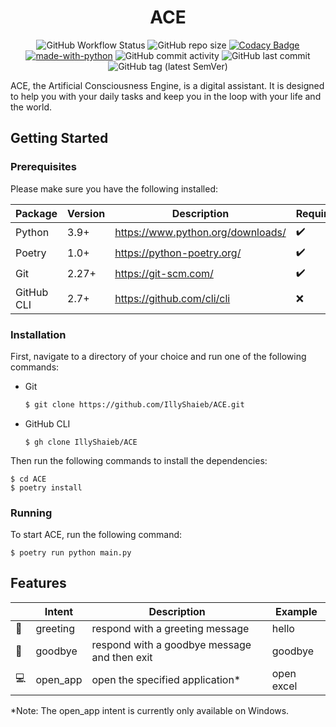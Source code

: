 <div align="center">

# ACE

![GitHub Workflow Status](https://img.shields.io/github/workflow/status/illyshaieb/ACE/continuous-integration) ![GitHub repo size](https://img.shields.io/github/repo-size/illyshaieb/ace) [![Codacy Badge](https://app.codacy.com/project/badge/Grade/4304d43af0004b7ba2e998565a1b31fb)](https://www.codacy.com/gh/IllyShaieb/ACE/dashboard?utm_source=github.com&amp;utm_medium=referral&amp;utm_content=illyshaieb/ACE&amp;utm_campaign=Badge_Grade) [![made-with-python](https://img.shields.io/badge/made%20with-Python-1f425f.svg)](https://www.python.org/) ![GitHub commit activity](https://img.shields.io/github/commit-activity/m/illyshaieb/ace?color=yellow) ![GitHub last commit](https://img.shields.io/github/last-commit/illyshaieb/ace) ![GitHub tag (latest SemVer)](https://img.shields.io/github/v/tag/illyshaieb/ace?color=white&label=latest%20release)

</div>

ACE, the Artificial Consciousness Engine, is a digital assistant. It is designed to help you with your daily tasks and keep you in the loop with your life and the world.

## Getting Started

### Prerequisites
Please make sure you have the following installed:

| Package | Version | Description | Required |
| --- | --- | --- | --- |
| Python | 3.9+ | https://www.python.org/downloads/ | :heavy_check_mark: |
| Poetry | 1.0+ | https://python-poetry.org/ | :heavy_check_mark: |
| Git | 2.27+ | https://git-scm.com/ | :heavy_check_mark: |
| GitHub CLI | 2.7+ | https://github.com/cli/cli | :x: |

### Installation
First, navigate to a directory of your choice and run one of the following commands:
- Git

    ```bash
    $ git clone https://github.com/IllyShaieb/ACE.git
    ```

- GitHub CLI

    ```shell
    $ gh clone IllyShaieb/ACE
    ```

Then run the following commands to install the dependencies:

```shell
$ cd ACE
$ poetry install
```

### Running
To start ACE, run the following command:

```shell
$ poetry run python main.py
```

## Features
| | Intent | Description | Example |
| --- | --- | --- | --- |
| :wave: | greeting | respond with a greeting message | hello |
| :runner: | goodbye | respond with a goodbye message and then exit| goodbye |
| :computer: | open_app | open the specified application* | open excel |

*Note: The open_app intent is currently only available on Windows.
